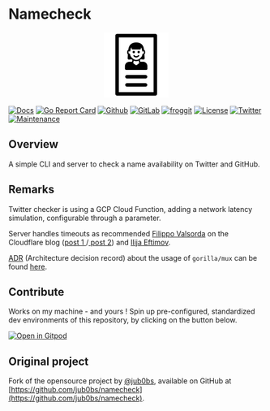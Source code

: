 # Namecheck

<p align="center">
<img src="assets/img/name.logo.png" alt="Namecheck logo" title="Namecheck logo" />
</p>

[![Docs](https://img.shields.io/badge/docs-current-brightgreen.svg)](https://pkg.go.dev/github.com/davidaparicio/namecheck)
[![Go Report Card](https://goreportcard.com/badge/davidaparicio/namecheck)](https://goreportcard.com/report/davidaparicio/namecheck)
[![Github](https://img.shields.io/static/v1?label=github&logo=github&color=E24329&message=main&style=flat-square)](https://github.com/davidaparicio/namecheck)
[![GitLab](https://img.shields.io/static/v1?label=gitlab&logo=gitlab&color=green&message=mirrored&style=flat-square)](https://gitlab.com/davidaparicio/namecheck)
[![froggit](https://img.shields.io/static/v1?label=froggit&logo=froggit&color=yellowgreen&message=mirrored&style=flat-square)](https://lab.frogg.it/davidaparicio/namecheck)
[![License](https://img.shields.io/badge/license-MIT-blue.svg)](https://github.com/davidaparicio/namecheck/blob/main/LICENSE.md)
[![Twitter](https://img.shields.io/twitter/follow/dadideo.svg?style=social)](https://twitter.com/intent/follow?screen_name=dadideo)
[![Maintenance](https://img.shields.io/maintenance/yes/2022.svg)]()

## Overview
A simple CLI and server to check a name availability on Twitter and GitHub.

## Remarks
Twitter checker is using a GCP Cloud Function, adding a network latency simulation, configurable through a parameter.

Server handles timeouts as recommended [Filippo Valsorda](https://github.com/FiloSottile) on the Cloudflare blog ([post 1 ](https://blog.cloudflare.com/the-complete-guide-to-golang-net-http-timeouts/)/[ post 2](https://blog.cloudflare.com/exposing-go-on-the-internet/)) and [Ilija Eftimov](https://ieftimov.com/posts/make-resilient-golang-net-http-servers-using-timeouts-deadlines-context-cancellation/).

[ADR](https://github.blog/2020-08-13-why-write-adrs/) (Architecture decision record) about the usage of `gorilla/mux` can be found [here](https://www.alexedwards.net/blog/which-go-router-should-i-use).

## Contribute

Works on my machine - and yours ! Spin up pre-configured, standardized dev environments of this repository, by clicking on the button below.

[![Open in Gitpod](https://gitpod.io/button/open-in-gitpod.svg)](https://gitpod.io/#/https://github.com/davidaparicio/namecheck)

## Original project
Fork of the opensource project by [@jub0bs](https://github.com/jub0bs/), available on GitHub at [https://github.com/jub0bs/namecheck](https://github.com/jub0bs/namecheck).